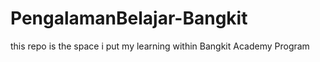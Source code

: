 # PengalamanBelajar-Bangkit
this repo is the space i put my learning within Bangkit Academy Program
